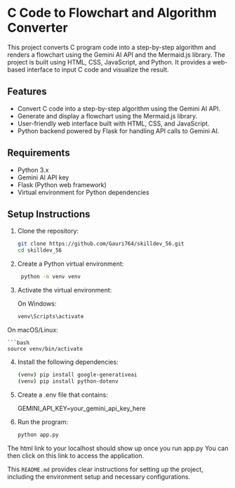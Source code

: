 # C Code to Flowchart and Algorithm Converter

This project converts C program code into a step-by-step algorithm and renders a flowchart using the Gemini AI API and the Mermaid.js library. The project is built using HTML, CSS, JavaScript, and Python. It provides a web-based interface to input C code and visualize the result.

## Features

- Convert C code into a step-by-step algorithm using the Gemini AI API.
- Generate and display a flowchart using the Mermaid.js library.
- User-friendly web interface built with HTML, CSS, and JavaScript.
- Python backend powered by Flask for handling API calls to Gemini AI.

## Requirements

- Python 3.x
- Gemini AI API key
- Flask (Python web framework)
- Virtual environment for Python dependencies

## Setup Instructions

1. Clone the repository:

   ```bash
   git clone https://github.com/Gauri764/skilldev_56.git
   cd skilldev_56

2. Create a Python virtual environment:

   ```bash
    python -m venv venv

3. Activate the virtual environment:

   On Windows:

     ```bash
    venv\Scripts\activate

  On macOS/Linux:

    ```bash
    source venv/bin/activate

4. Install the following dependencies:

    ```bash
    (venv) pip install google-generativeai
    (venv) pip install python-dotenv

5. Create a .env file that contains:

   GEMINI_API_KEY=your_gemini_api_key_here

6. Run the program:

   ```bash
   python app.py

The html link to your localhost should show up once you run app.py
You can then click on this link to access the application.


This `README.md` provides clear instructions for setting up the project, including the environment setup and necessary configurations.


